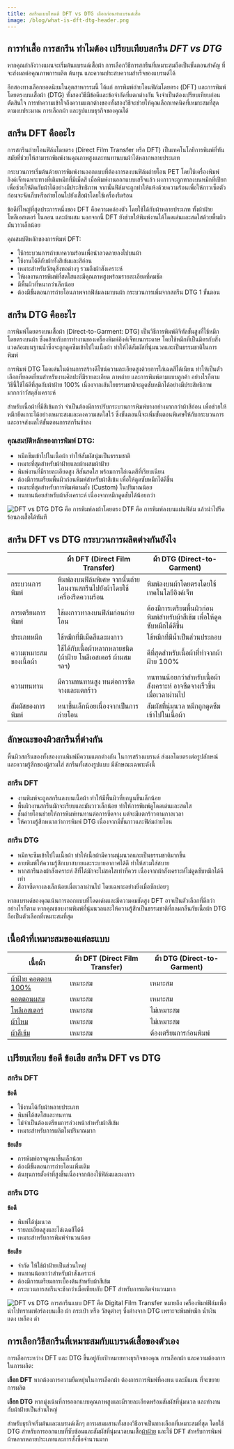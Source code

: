 ```yaml
---
title: สกรีนแบบไหนดี DFT vs DTG เลือกก่อนทำแบรนด์เสื้อ
image: /blog/what-is-dft-dtg-header.png
---
```

## การทำเสื้อ การสกรีน ทำไมต้อง เปรียบเทียบสกรีน _DFT vs DTG_

หากคุณกำลังวางแผนจะเริ่มต้นแบรนด์เสื้อผ้า การเลือกวิธีการสกรีนที่เหมาะสมถือเป็นขั้นตอนสำคัญ ที่จะส่งผลต่อคุณภาพการผลิต ต้นทุน และความประสบความสำเร็จของแบรนด์ได้

อีกสองทางเลือกยอดนิยมในอุตสาหกรรมนี้ ได้แก่ การพิมพ์ถ่ายโอนฟิล์มโดยตรง (DFT) และการพิมพ์โดยตรงบนเสื้อผ้า (DTG) ทั้งสองวิธีมีข้อดีและข้อจำกัดที่แตกต่างกัน จึงจำเป็นต้องเปรียบเทียบก่อนตัดสินใจ การทำความเข้าใจถึงความแตกต่างของทั้งสองวิธีจะช่วยให้คุณเลือกเทคนิคที่เหมาะสมที่สุดตามงบประมาณ การเลือกผ้า และรูปแบบธุรกิจของคุณได้

## สกรีน DFT คืออะไร

การสกรีนถ่ายโอนฟิล์มโดยตรง (Direct Film Transfer หรือ DFT) เป็นเทคโนโลยีการพิมพ์ที่ทันสมัยที่ช่วยให้สามารถพิมพ์งานคุณภาพสูงและทนทานบนผ้าได้หลากหลายประเภท

กระบวนการเริ่มต้นด้วยการพิมพ์งานออกแบบที่ต้องการลงบนฟิล์มถ่ายโอน PET โดยใช้เครื่องพิมพ์อิงค์เจ็ทเฉพาะทางที่เติมหมึกที่มีเม็ดสี เมื่อพิมพ์งานออกแบบเสร็จแล้ว ผงกาวจะถูกทาลงบนหมึกที่เปียกเพื่อช่วยให้ติดกับผ้าได้อย่างมีประสิทธิภาพ จากนั้นฟิล์มจะถูกทำให้แห้งด้วยความร้อนเพื่อให้กาวเซ็ตตัวก่อนจะจัดเก็บหรือถ่ายโอนไปยังเสื้อผ้าโดยใช้เครื่องรีดร้อน

ข้อดีที่ใหญ่ที่สุดประการหนึ่งของ DFT คือความคล่องตัว โดยใช้ได้กับผ้าหลายประเภท ทั้งผ้าฝ้าย โพลีเอสเตอร์ ไนลอน และผ้าผสม นอกจากนี้ DFT ยังช่วยให้พิมพ์งานได้โดดเด่นและสดใสด้วยพื้นผิวมันวาวเล็กน้อย

คุณสมบัติหลักของการพิมพ์ DFT:

- ใช้กระบวนการถ่ายเทความร้อนเพื่อนำลวดลายลงไปบนผ้า
- ใช้งานได้ดีกับผ้าทั้งสีเข้มและสีอ่อน
- เหมาะสำหรับวัสดุสิ่งทอต่างๆ รวมถึงผ้าสังเคราะห์
- ให้ผลงานการพิมพ์ที่สดใสและมีคุณภาพสูงพร้อมรายละเอียดที่คมชัด
- มีพื้นผิวที่หนากว่าเล็กน้อย
- ต้องมีขั้นตอนการถ่ายโอนภาพจากฟิล์มลงมาบนผ้า กระบวนการเพิ่มจากสกรีน DTG 1 ขั้นตอน

## สกรีน DTG คืออะไร

การพิมพ์โดยตรงบนเสื้อผ้า (Direct-to-Garment: DTG) เป็นวิธีการพิมพ์ดิจิทัลขั้นสูงที่ใช้หมึกโดยตรงบนผ้า ซึ่งคล้ายกับการทำงานของเครื่องพิมพ์อิงค์เจ็ทบนกระดาษ โดยใช้หมึกที่เป็นมิตรกับสิ่งแวดล้อมบนฐานน้ำซึ่งจะถูกดูดซึมเข้าไปในเนื้อผ้า ทำให้ได้สัมผัสที่นุ่มนวลและเป็นธรรมชาติในการพิมพ์

การพิมพ์ DTG โดดเด่นในด้านการสร้างดีไซน์ความละเอียดสูงด้วยการไล่เฉดสีได้เนียน ทำให้เป็นตัวเลือกที่ยอดเยี่ยมสำหรับงานศิลปะที่มีรายละเอียด ภาพถ่าย และการพิมพ์ตามแบบลูกค้า อย่างไรก็ตาม วิธีนี้ใช้ได้ดีที่สุดกับผ้าฝ้าย 100% เนื่องจากเส้นใยธรรมชาติจะดูดซับหมึกได้อย่างมีประสิทธิภาพมากกว่าวัสดุสังเคราะห์

สำหรับเนื้อผ้าที่มีสีเข้มกว่า จำเป็นต้องมีการปรับกระบวนการพิมพ์บางอย่างมากกว่าผ้าสีอ่อน เพื่อช่วยให้หมึกยึดเกาะได้อย่างเหมาะสมและคงความสดใสไว้ ซึ่งขั้นตอนนี้จะเพิ่มขั้นตอนพิเศษให้กับกระบวนการและอาจส่งผลให้ขั้นตอนการสกรีนช้าลง

### คุณสมบัติหลักของการพิมพ์ DTG:

- หมึกซึมเข้าไปในเนื้อผ้า ทำให้สัมผัสนุ่มเป็นธรรมชาติ
- เหมาะที่สุดสำหรับผ้าฝ้ายและผ้าผสมผ้าฝ้าย
- พิมพ์งานที่มีรายละเอียดสูง สีสันสดใส พร้อมการไล่เฉดสีที่เรียบเนียน
- ต้องมีการเตรียมพื้นผิวก่อนพิมพ์สำหรับผ้าสีเข้ม เพื่อให้ดูดซับหมึกได้ดีขึ้น
- เหมาะที่สุดสำหรับการพิมพ์ตามสั่ง (Custom) ในปริมาณน้อย
- ทนทานน้อยสำหรับผ้าสังเคราะห์ เนื่องจากหมึกดูดซับได้น้อยกว่า

![DFT vs DTG DTG คือ การพิมพ์ลงผ้าโดยตรง DTF คือ การพิมพ์ลงบนแผ่นฟิล์ม แล้วนำไปรีดร้อนลงเสื้อได้ทันที](/blog/what-is-dft-dtg-1.jpg)

## สกรีน DFT vs DTG กระบวนการผลิตต่างกันยังไง

|                        | **ผ้า DFT (Direct Film Transfer)**                                          | **ผ้า DTG (Direct-to-Garment)**                                                |
| ---------------------- | -------------------------------------------------------------------------- | -------------------------------------------------------------------------- |
| กระบวนการพิมพ์         | พิมพ์ลงบนฟิล์มพิเศษ จากนั้นถ่ายโอนงานสกรีนไปยังผ้าโดยใช้เครื่องรีดความร้อน | พิมพ์ลงบนผ้าโดยตรงโดยใช้เทคโนโลยีอิงค์เจ็ท                                 |
| การเตรียมการพิมพ์      | ใช้ผงกาวทาลงบนฟิล์มก่อนถ่ายโอน                                             | ต้องมีการเตรียมพื้นผิวก่อนพิมพ์สำหรับผ้าสีเข้ม เพื่อให้ดูดซับหมึกได้ดีขึ้น |
| ประเภทหมึก             | ใช้หมึกที่มีเม็ดสีและผงกาว                                                 | ใช้หมึกที่มีน้ำเป็นส่วนประกอบ                                              |
| ความเหมาะสมของเนื้อผ้า | ใช้ได้กับเนื้อผ้าหลากหลายชนิด (ผ้าฝ้าย โพลีเอสเตอร์ ผ้าผสม ฯลฯ)            | ดีที่สุดสำหรับเนื้อผ้าที่ทำจากผ้าฝ้าย 100%                                 |
| ความทนทาน              | มีความทนทานสูง ทนต่อการซีดจางและแตกร้าว                                    | ทนทานน้อยกว่าสำหรับเนื้อผ้าสังเคราะห์ อาจซีดจางเร็วขึ้นเมื่อเวลาผ่านไป     |
| สัมผัสของการพิมพ์      | หนาขึ้นเล็กน้อยเนื่องจากเป็นการถ่ายโอน                                     | สัมผัสที่นุ่มนวล หมึกถูกดูดซึมเข้าไปในเนื้อผ้า                             |

## ลักษณะของผิวสกรีนที่ต่างกัน

พื้นผิวสกรีนของทั้งสองงานพิมพ์มีความแตกต่างกัน ในการสร้างแบรนด์ ส่งผลโดยตรงต่อรูปลักษณ์และความรู้สึกของผู้สวมใส่ สกรีนทั้งสองรูปแบบ มีลักษณะเฉพาะดังนี้

### สกรีน DFT

- งานพิมพ์จะถูกสกรีนลงบนเนื้อผ้า ทำให้มีพื้นผิวที่ยกนูนขึ้นเล็กน้อย
- พื้นผิวงานสกรีนมักจะเรียบและมันวาวเล็กน้อย ทำให้การพิมพ์ดูโดดเด่นและสดใส
- ชั้นถ่ายโอนช่วยให้การพิมพ์ทนทานต่อการซีดจาง แต่จะมีแตกร้าวตามกาลเวลา
- ให้ความรู้สึกหนากว่าการพิมพ์ DTG เนื่องจากมีชั้นกาวและฟิล์มถ่ายโอน

### สกรีน DTG

- หมึกจะซึมเข้าไปในเนื้อผ้า ทำให้เนื้อผ้ามีความนุ่มนวลและเป็นธรรมชาติมากขึ้น
- ลายพิมพ์ให้ความรู้สึกเบาสบายและระบายอากาศได้ดี ทำให้สวมใส่สบาย
- หากสกรีนลงผ้าสังเคราะห์ สีที่ได้มักจะไม่สดใสเท่าที่ควร เนื่องจากผ้าสังเคราะห์ไม่ดูดซับหมึกได้ดีเท่า
- สีอาจซีดจางลงเล็กน้อยเมื่อเวลาผ่านไป โดยเฉพาะอย่างยิ่งเมื่อซักบ่อยๆ

หากแบรนด์ของคุณเน้นการออกแบบที่โดดเด่นและมีความคมชัดสูง DFT อาจเป็นตัวเลือกที่ดีกว่า อย่างไรก็ตาม หากคุณชอบงานพิมพ์ที่นุ่มนวลและให้ความรู้สึกเป็นธรรมชาติที่กลมกลืนกับเนื้อผ้า DTG ถือเป็นตัวเลือกที่เหมาะสมที่สุด

## เนื้อผ้าที่เหมาะสมของแต่ละแบบ

| **เนื้อผ้า**                                                                                                                                   | **ผ้า DFT (Direct Film Transfer)** | **ผ้า DTG (Direct-to-Garment)** |
| ---------------------------------------------------------------------------------------------------------------------------------------------- | ---------------------------------- | ------------------------------- |
| [ผ้าฝ้าย คอตตอน 100%](how-many-grades-of-cotton-are-there)                                                                                     | เหมาะสม                            | เหมาะสม                         |
| [คอตตอนผสม](what-is-cotton)                                                                                                                    | เหมาะสม                            | เหมาะสม                         |
| [โพลีเอสเตอร์](https://www.ruedee.com/th/fabric/polyester/#google_vignette)                                                                    | เหมาะสม                            | ไม่เหมาะสม                      |
| [ผ้าไหม](https://th.wikipedia.org/wiki/%E0%B8%9C%E0%B9%89%E0%B8%B2%E0%B9%84%E0%B8%AB%E0%B8%A1%E0%B9%84%E0%B8%97%E0%B8%A2)                      | เหมาะสม                            | ไม่เหมาะสม                      |
| [ผ้าสีเข้ม](https://www.electrolux.co.th/blog/how-to-wash-coloured-clothes/?srsltid=AfmBOoq_OEFuTTKeXujiSwSa_Pzp-S2LnmXB1gmkOpG3yugdjjCHL7JN) | เหมาะสม                            | ต้องเตรียมการก่อนพิมพ์          |


## เปรียบเทียบ ข้อดี ข้อเสีย สกรีน DFT vs DTG

### สกรีน DFT

**ข้อดี**

- ใช้งานได้กับผ้าหลายประเภท
- พิมพ์ได้สดใสและทนทาน
- ไม่จำเป็นต้องเตรียมการล่วงหน้าสำหรับผ้าสีเข้ม
- เหมาะสำหรับการผลิตในปริมาณมาก

**ข้อเสีย**

- การพิมพ์อาจดูหนาขึ้นเล็กน้อย
- ต้องมีขั้นตอนการถ่ายโอนเพิ่มเติม
- ต้นทุนการตั้งค่าที่สูงขึ้นเนื่องจากต้องใช้ฟิล์มและผงกาว

### สกรีน DTG

**ข้อดี**

- พิมพ์ได้นุ่มนวล 
- รายละเอียดสูงและไล่เฉดสีได้ดี
- เหมาะสำหรับการพิมพ์จำนวนน้อย

**ข้อเสีย**

- จำกัด ให้ใช้ผ้าฝ้ายเป็นส่วนใหญ่
- ทนทานน้อยกว่าสำหรับผ้าสังเคราะห์
- ต้องมีการเตรียมการเบื้องต้นสำหรับผ้าสีเข้ม
- กระบวนการสกรีนจะช้ากว่าเมื่อเทียบกับ DFT สำหรับการผลิตจำนวนมาก

![DFT vs DTG การสกรีนแบบ DFT คือ Digital Film Transfer หมายถึง เครื่องพิมพ์ฟิล์มเพื่อนำไปทรานเฟอร์ลงบนเสื้อ ผ้า กระเป๋า หรือ วัสดุต่างๆ ซึ่งต่างจาก DTG เพราะจะพิมพ์หมึก น้ำเงิน แดง เหลือง ดำ ](/blog/what-is-dft-dtg-2.jpg)

## การเลือกวิธีสกรีนที่เหมาะสมกับแบรนด์เสื้อของตัวเอง

การเลือกระหว่าง DFT และ DTG ขึ้นอยู่กับเป้าหมายทางธุรกิจของคุณ การเลือกผ้า และความต้องการในการผลิต:

**เลือก DFT** หากต้องการความยืดหยุ่นในการเลือกผ้า ต้องการการพิมพ์ที่คงทน และมีแผน ที่จะขยายการผลิต

**เลือก DTG** หากมุ่งเน้นที่การออกแบบคุณภาพสูงและมีรายละเอียดพร้อมสัมผัสที่นุ่มนวล และทำงานกับผ้าฝ้ายเป็นส่วนใหญ่

สำหรับธุรกิจเริ่มต้นและแบรนด์เล็กๆ การผสมผสานทั้งสองวิธีอาจเป็นทางเลือกที่เหมาะสมที่สุด โดยใช้ DTG สำหรับการออกแบบที่ซับซ้อนและสัมผัสที่นุ่มนวลบนเสื้อ[ผ้าฝ้าย](https://th.wikipedia.org/wiki/%E0%B8%9C%E0%B9%89%E0%B8%B2%E0%B8%9D%E0%B9%89%E0%B8%B2%E0%B8%A2) และใช้ DFT สำหรับการพิมพ์ผ้าหลากหลายประเภทและการสั่งซื้อจำนวนมาก